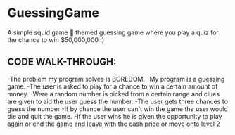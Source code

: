 # GuessingGame

A simple squid game 🦑 themed guessing game where you play a quiz for the chance to win $50,000,000 :)


CODE WALK-THROUGH:
-----------------
-The problem my program solves is BOREDOM.
-My program is a guessing game.
-The user is asked to play for a chance to win a certain amount of money.
-Were a random number is picked from a certain range and clues are given to aid the user guess the number.
-The user gets three chances to guess the number
-If by chance the user can't win the game the user would die and quit the game.
-If the user wins he is given the opportunity to play again or end the game and leave with the cash price or move onto level 2
